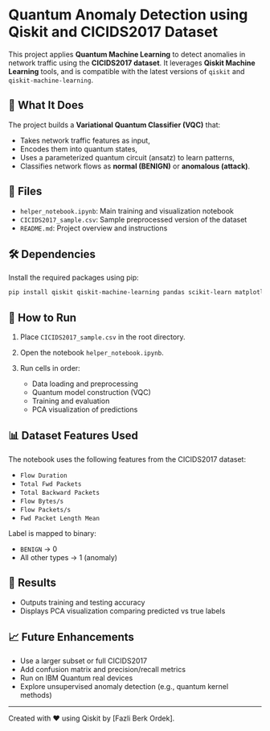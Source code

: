 # Quantum Anomaly Detection using Qiskit and CICIDS2017 Dataset

This project applies **Quantum Machine Learning** to detect anomalies in network traffic using the **CICIDS2017 dataset**. It leverages **Qiskit Machine Learning** tools, and is compatible with the latest versions of `qiskit` and `qiskit-machine-learning`.

## 🧠 What It Does

The project builds a **Variational Quantum Classifier (VQC)** that:

* Takes network traffic features as input,
* Encodes them into quantum states,
* Uses a parameterized quantum circuit (ansatz) to learn patterns,
* Classifies network flows as **normal (BENIGN)** or **anomalous (attack)**.

## 📁 Files

* `helper_notebook.ipynb`: Main training and visualization notebook
* `CICIDS2017_sample.csv`: Sample preprocessed version of the dataset
* `README.md`: Project overview and instructions

## 🛠️ Dependencies

Install the required packages using pip:

```bash
pip install qiskit qiskit-machine-learning pandas scikit-learn matplotlib seaborn
```

## 🚀 How to Run

1. Place `CICIDS2017_sample.csv` in the root directory.
2. Open the notebook `helper_notebook.ipynb`.
3. Run cells in order:

   * Data loading and preprocessing
   * Quantum model construction (VQC)
   * Training and evaluation
   * PCA visualization of predictions

## 📊 Dataset Features Used

The notebook uses the following features from the CICIDS2017 dataset:

* `Flow Duration`
* `Total Fwd Packets`
* `Total Backward Packets`
* `Flow Bytes/s`
* `Flow Packets/s`
* `Fwd Packet Length Mean`

Label is mapped to binary:

* `BENIGN` → 0
* All other types → 1 (anomaly)

## 🧪 Results

* Outputs training and testing accuracy
* Displays PCA visualization comparing predicted vs true labels

## 📈 Future Enhancements

* Use a larger subset or full CICIDS2017
* Add confusion matrix and precision/recall metrics
* Run on IBM Quantum real devices
* Explore unsupervised anomaly detection (e.g., quantum kernel methods)

---

Created with ❤️ using Qiskit by \[Fazli Berk Ordek].
